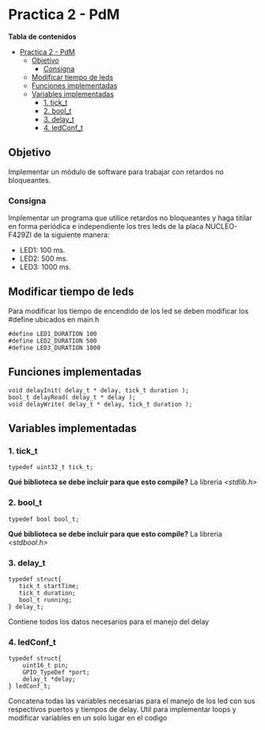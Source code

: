 # Practica 2 - PdM

**Tabla de contenidos**
- [Practica 2 - PdM](#practica-2---pdm)
	- [Objetivo](#objetivo)
		- [Consigna](#consigna)
	- [Modificar tiempo de leds](#modificar-tiempo-de-leds)
	- [Funciones implementadas](#funciones-implementadas)
	- [Variables implementadas](#variables-implementadas)
		- [1. tick\_t](#1-tick_t)
		- [2. bool\_t](#2-bool_t)
		- [3. delay\_t](#3-delay_t)
		- [4. ledConf\_t](#4-ledconf_t)

  
## Objetivo
Implementar un módulo de software para trabajar con retardos no bloqueantes. 

### Consigna
Implementar un programa que utilice retardos no bloqueantes y  haga titilar en forma periódica e independiente los tres leds de la placa NUCLEO-F429ZI de la siguiente manera:
- LED1: 100 ms. 
- LED2: 500 ms.
- LED3: 1000 ms.

## Modificar tiempo de leds
Para modificar los tiempo de encendido de los led se deben modificar los #define ubicados en main.h

	#define LED1_DURATION 100
	#define LED2_DURATION 500
	#define LED3_DURATION 1000

## Funciones implementadas
	void delayInit( delay_t * delay, tick_t duration );
	bool_t delayRead( delay_t * delay );
	void delayWrite( delay_t * delay, tick_t duration );

## Variables implementadas
### 1. tick_t

	typedef uint32_t tick_t;

**Qué biblioteca se debe incluir para que esto compile?**
La libreria *<stdlib.h>*

### 2. bool_t

	typedef bool bool_t;

**Qué biblioteca se debe incluir para que esto compile?** La libreria *<stdbool.h>*
	
### 3. delay_t

	typedef struct{
	   tick_t startTime;
	   tick_t duration;
	   bool_t running;
	} delay_t;

Contiene todos los datos necesarios para el manejo del delay

### 4. ledConf_t

	typedef struct{
		uint16_t pin;
		GPIO_TypeDef *port;
		delay_t *delay;
	} ledConf_t;

Concatena todas las variables necesarias para el manejo de los led con sus respectivos puertos y tiempos de delay. Util para implementar loops y modificar variables en un solo lugar en el codigo